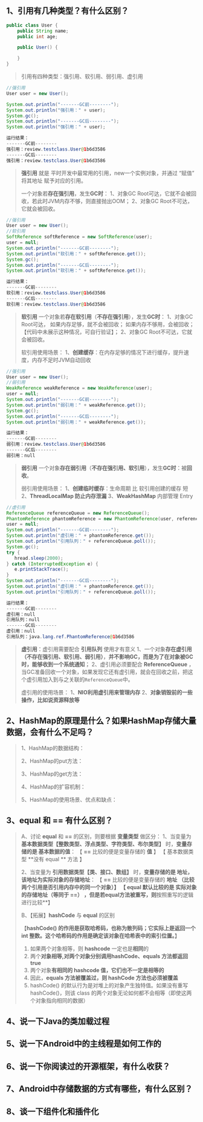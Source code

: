 ## 1、引用有几种类型？有什么区别？

```java
public class User {
    public String name;
    public int age;

    public User() {

    }
}
```

> 引用有四种类型：强引用、软引用、弱引用、虚引用

```java
//强引用
User user = new User();

System.out.println("-------GC前--------");
System.out.println("强引用：" + user);
System.gc();
System.out.println("-------GC后--------");
System.out.println("强引用：" + user);

运行结果：
-------GC前--------
强引用：review.testclass.User@1b6d3586
-------GC后--------
强引用：review.testclass.User@1b6d3586
```

> **强引用** 就是 平时开发中最常用的引用，new一个实例对象，并通过 “赋值” 将其地址 赋予对应的引用。
>
> 一个对象若**存在强引用**，发生**GC时**：
> 1、对象GC Root可达，它就不会被回收，若此时JVM内存不够，则直接抛出OOM；
> 2、对象GC Root不可达，它就会被回收。

```java
//强引用
User user = new User();
//软引用
SoftReference softReference = new SoftReference(user);
user = null;
System.out.println("-------GC前--------");
System.out.println("软引用：" + softReference.get());
System.gc();
System.out.println("-------GC后--------");
System.out.println("软引用：" + softReference.get());

运行结果：
-------GC前--------
软引用：review.testclass.User@1b6d3586
-------GC后--------
软引用：review.testclass.User@1b6d3586
```

> **软引用**
> 一个对象若**存在软引用**（**不存在强引用**），发生**GC时**：
> 1、对象GC Root可达，
> 			如果内存足够，就不会被回收；
> 			如果内存不够用，会被回收；   【代码中未展示这种情况，可自行验证】；
> 2、对象GC Root不可达，它就会被回收。
>
> 软引用使用场景：
> 1、**创建缓存**：在内存足够的情况下进行缓存，提升速度，内存不足时JVM自动回收

```java
//强引用
User user = new User();
//弱引用
WeakReference weakReference = new WeakReference(user);
user = null;
System.out.println("-------GC前--------");
System.out.println("弱引用：" + weakReference.get());
System.gc();
System.out.println("-------GC后--------");
System.out.println("弱引用：" + weakReference.get());

运行结果：
-------GC前--------
弱引用：review.testclass.User@1b6d3586
-------GC后--------
弱引用：null
```

> **弱引用**
> 一个对象**存在弱引用**（**不存在强引用、软引用**），发生**GC时**：被**回收**。
>
> 弱引用使用场景：
> 1、**创建临时缓存**：生命周期 比 软引用创建的缓存 短
> 2、**ThreadLocalMap 防止内存泄漏**
> 3、**WeakHashMap** 内部管理 Entry

```java
//虚引用
ReferenceQueue referenceQueue = new ReferenceQueue();
PhantomReference phantomReference = new PhantomReference(user, referenceQueue);
user = null;
System.out.println("-------GC前--------");
System.out.println("虚引用：" + phantomReference.get());
System.out.println("引用队列：" + referenceQueue.poll());
System.gc();
try {
   hread.sleep(2000);
} catch (InterruptedException e) {
   e.printStackTrace();
}
System.out.println("-------GC后--------");
System.out.println("虚引用：" + phantomReference.get());
System.out.println("引用队列：" + referenceQueue.poll());

运行结果：
-------GC前--------
虚引用：null
引用队列：null
-------GC后--------
虚引用：null
引用队列：java.lang.ref.PhantomReference@1b6d3586
```

> **虚引用**：虚引用需要配合 **引用队列** 使用才有意义
> 1、一个对象**存在虚引用（不存在强引用、软引用、弱引用）**，**并不影响GC，而是为了在对象被GC时，能够收到一个系统通知**；
> 2、虚引用必须要配合 **ReferenceQueue** ，当GC准备回收一个对象，如果发现它还有虚引用，就会在回收之前，把这个虚引用加入到与之关联的`ReferenceQueue`中。
>
> 虚引用的使用场景：
> 1、**NIO利用虚引用来管理内存**
> 2、**对象销毁前的一些操作，比如说资源释放等**

## 2、HashMap的原理是什么？如果HashMap存储大量数据，会有什么不足吗？

> 1、HashMap的数据结构：
>
> 2、HashMap的put方法：
>
> 3、HashMap的get方法：
>
> 4、HashMap的扩容机制：
>
> 5、HashMap的使用场景、优点和缺点：

## 3、equal 和 == 有什么区别？

> A、讨论 **equal**  和 **==** 的区别，则要根据 **变量类型** 做区分：
> 1、当变量为 **基本数据类型【整数类型、浮点类型、字符类型、布尔类型】** 时，**变量存储的是 基本数据的值**：
> 		【 **==** 比较的便是变量存储的 **值** 】
> 		【 基本数据类型  **没有 equal ** 方法 】
>
> 2、当变量为 **引用数据类型【类、接口、数组】** 时，**变量存储的是 地址，该地址为实际对象的存储地址**：
> 		【 **==** 比较的便是变量存储的 **地址 （比较两个引用是否引用内存中的同一个对象）】
> 		【 **equal** 默认比较的是 **实际对象的存储地址（等同于 ==）** ，但是若equal方法被重写，则**按照重写的逻辑进行比较**】 
>
> B、【拓展】**hashCode** 与 **equal** 的区别
>
> 【**hashCode() 的作用是获取哈希码，也称为散列码；它实际上是返回一个 int 整数。这个哈希码的作用是确定该对象在哈希表中的索引位置。**】
>
> 1. 如果两个对象相等，则 **hashcode** 一定也是**相同**的
> 2. 两个**对象相等,对两个对象分别调用hashCode、equals 方法都返回 true**
> 3. 两个对象**有相同的 hashcode 值，它们也不一定是相等的**
> 4. 因此，**equals 方法被覆盖过，则 hashCode 方法也必须被覆盖**
> 5. hashCode() 的默认行为是对堆上的对象产生独特值。如果没有重写hashCode()，则该 class 的两个对象无论如何都不会相等（即使这两个对象指向相同的数据）

## 4、说一下Java的类加载过程



## 5、说一下Android中的主线程是如何工作的



## 6、说一下你阅读过的开源框架，有什么收获？



## 7、Android中存储数据的方式有哪些，有什么区别？



## 8、谈一下组件化和插件化

